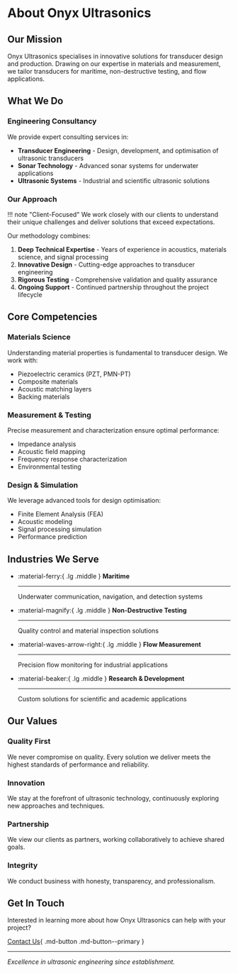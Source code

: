 # About Onyx Ultrasonics

## Our Mission

Onyx Ultrasonics specialises in innovative solutions for transducer design and production. Drawing on our expertise in materials and measurement, we tailor transducers for maritime, non-destructive testing, and flow applications.

## What We Do

### Engineering Consultancy

We provide expert consulting services in:

- **Transducer Engineering** - Design, development, and optimisation of ultrasonic transducers
- **Sonar Technology** - Advanced sonar systems for underwater applications
- **Ultrasonic Systems** - Industrial and scientific ultrasonic solutions

### Our Approach

!!! note "Client-Focused"
    We work closely with our clients to understand their unique challenges and deliver solutions that exceed expectations.

Our methodology combines:

1. **Deep Technical Expertise** - Years of experience in acoustics, materials science, and signal processing
2. **Innovative Design** - Cutting-edge approaches to transducer engineering
3. **Rigorous Testing** - Comprehensive validation and quality assurance
4. **Ongoing Support** - Continued partnership throughout the project lifecycle

## Core Competencies

### Materials Science

Understanding material properties is fundamental to transducer design. We work with:

- Piezoelectric ceramics (PZT, PMN-PT)
- Composite materials
- Acoustic matching layers
- Backing materials

### Measurement & Testing

Precise measurement and characterization ensure optimal performance:

- Impedance analysis
- Acoustic field mapping
- Frequency response characterization
- Environmental testing

### Design & Simulation

We leverage advanced tools for design optimisation:

- Finite Element Analysis (FEA)
- Acoustic modeling
- Signal processing simulation
- Performance prediction

## Industries We Serve

<div class="grid cards" markdown>

-   :material-ferry:{ .lg .middle } **Maritime**

    ---

    Underwater communication, navigation, and detection systems

-   :material-magnify:{ .lg .middle } **Non-Destructive Testing**

    ---

    Quality control and material inspection solutions

-   :material-waves-arrow-right:{ .lg .middle } **Flow Measurement**

    ---

    Precision flow monitoring for industrial applications

-   :material-beaker:{ .lg .middle } **Research & Development**

    ---

    Custom solutions for scientific and academic applications

</div>

## Our Values

### Quality First

We never compromise on quality. Every solution we deliver meets the highest standards of performance and reliability.

### Innovation

We stay at the forefront of ultrasonic technology, continuously exploring new approaches and techniques.

### Partnership

We view our clients as partners, working collaboratively to achieve shared goals.

### Integrity

We conduct business with honesty, transparency, and professionalism.

## Get In Touch

Interested in learning more about how Onyx Ultrasonics can help with your project?

[Contact Us](contact.md){ .md-button .md-button--primary }

---

*Excellence in ultrasonic engineering since establishment.*